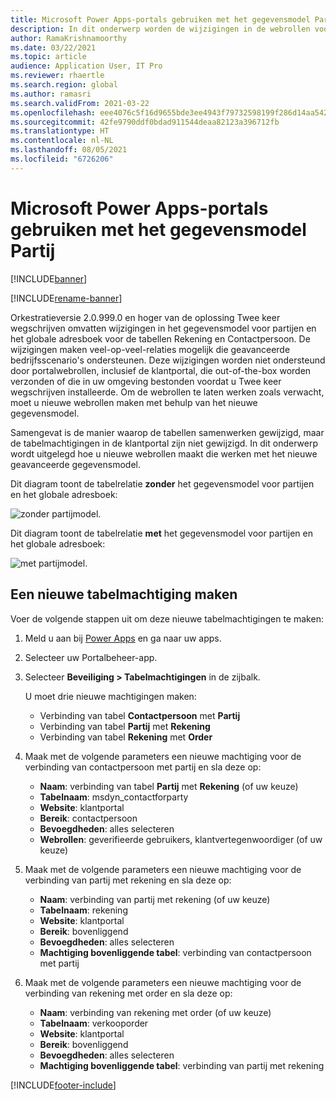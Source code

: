 ```yaml
---
title: Microsoft Power Apps-portals gebruiken met het gegevensmodel Partij
description: In dit onderwerp worden de wijzigingen in de webrollen voor Microsoft Power Apps-portals vanwege het partijgegevensmodel in Twee keer wegschrijven beschreven.
author: RamaKrishnamoorthy
ms.date: 03/22/2021
ms.topic: article
audience: Application User, IT Pro
ms.reviewer: rhaertle
ms.search.region: global
ms.author: ramasri
ms.search.validFrom: 2021-03-22
ms.openlocfilehash: eee4076c5f16d9655bde3ee4943f79732598199f286d14aa542c167497d83262
ms.sourcegitcommit: 42fe9790ddf0bdad911544deaa82123a396712fb
ms.translationtype: HT
ms.contentlocale: nl-NL
ms.lasthandoff: 08/05/2021
ms.locfileid: "6726206"
---
```

# <a name="using-microsoft-power-apps-portals-with-the-party-data-model"></a>Microsoft Power Apps-portals gebruiken met het gegevensmodel Partij

[!INCLUDE[banner](../../includes/banner.md)]

[!INCLUDE[rename-banner](~/includes/cc-data-platform-banner.md)]

Orkestratieversie 2.0.999.0 en hoger van de oplossing Twee keer wegschrijven omvatten wijzigingen in het gegevensmodel voor partijen en het globale adresboek voor de tabellen Rekening en Contactpersoon. De wijzigingen maken veel-op-veel-relaties mogelijk die geavanceerde bedrijfsscenario's ondersteunen. Deze wijzigingen worden niet ondersteund door portalwebrollen, inclusief de klantportal, die out-of-the-box worden verzonden of die in uw omgeving bestonden voordat u Twee keer wegschrijven installeerde. Om de webrollen te laten werken zoals verwacht, moet u nieuwe webrollen maken met behulp van het nieuwe gegevensmodel. 

Samengevat is de manier waarop de tabellen samenwerken gewijzigd, maar de tabelmachtigingen in de klantportal zijn niet gewijzigd. In dit onderwerp wordt uitgelegd hoe u nieuwe webrollen maakt die werken met het nieuwe geavanceerde gegevensmodel.

Dit diagram toont de tabelrelatie **zonder** het gegevensmodel voor partijen en het globale adresboek:

   ![zonder partijmodel.](media/without-party-model.PNG)

Dit diagram toont de tabelrelatie **met** het gegevensmodel voor partijen en het globale adresboek:

   ![met partijmodel.](media/with-party-model.png)

## <a name="create-a-new-table-permission"></a>Een nieuwe tabelmachtiging maken

Voer de volgende stappen uit om deze nieuwe tabelmachtigingen te maken:

1. Meld u aan bij [Power Apps](https://make.powerapps.com) en ga naar uw apps.
2. Selecteer uw Portalbeheer-app.
3. Selecteer **Beveiliging > Tabelmachtigingen** in de zijbalk.

    U moet drie nieuwe machtigingen maken:

    + Verbinding van tabel **Contactpersoon** met **Partij**
    + Verbinding van tabel **Partij** met **Rekening**
    + Verbinding van tabel **Rekening** met **Order**

4. Maak met de volgende parameters een nieuwe machtiging voor de verbinding van contactpersoon met partij en sla deze op:

    + **Naam**: verbinding van tabel **Partij** met **Rekening** (of uw keuze)
    + **Tabelnaam**: msdyn_contactforparty
    + **Website**: klantportal
    + **Bereik**: contactpersoon
    + **Bevoegdheden**: alles selecteren
    + **Webrollen**: geverifieerde gebruikers, klantvertegenwoordiger (of uw keuze)

5. Maak met de volgende parameters een nieuwe machtiging voor de verbinding van partij met rekening en sla deze op:

    + **Naam**: verbinding van partij met rekening (of uw keuze)
    + **Tabelnaam**: rekening
    + **Website**: klantportal
    + **Bereik**: bovenliggend
    + **Bevoegdheden**: alles selecteren
    + **Machtiging bovenliggende tabel**: verbinding van contactpersoon met partij

6. Maak met de volgende parameters een nieuwe machtiging voor de verbinding van rekening met order en sla deze op:

    + **Naam**: verbinding van rekening met order (of uw keuze)
    + **Tabelnaam**: verkooporder
    + **Website**: klantportal
    + **Bereik**: bovenliggend
    + **Bevoegdheden**: alles selecteren
    + **Machtiging bovenliggende tabel**: verbinding van partij met rekening

[!INCLUDE[footer-include](../../../../includes/footer-banner.md)]
